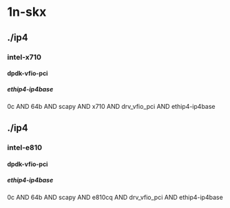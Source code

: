 # 1n-skx
## ./ip4
### intel-x710
#### dpdk-vfio-pci
##### ethip4-ip4base
0c AND 64b AND scapy AND x710 AND drv_vfio_pci AND ethip4-ip4base
## ./ip4
### intel-e810
#### dpdk-vfio-pci
##### ethip4-ip4base
0c AND 64b AND scapy AND e810cq AND drv_vfio_pci AND ethip4-ip4base